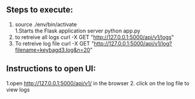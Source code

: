 

Steps to execute:
-----
1. source ./env/bin/activate  
1.Starts the Flask application server python app.py 
2. to retreive all logs curl -X GET "http://127.0.0.1:5000/api/v1/logs"
3. To retreive  log file curl -X GET "http://127.0.0.1:5000/api/v1/log?filename=keybagd3.log&n=20" 

Instructions to open UI:
---
1.open http://127.0.0.1:5000/api/v1/ in the browser 
2. click on the log file to view logs 